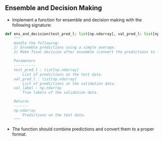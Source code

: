 ## Ensemble and Decision Making

- Implement a function for ensemble and decision making with the following signature:

```python
def ens_and_decision(test_pred_l: list[np.ndarray], val_pred_l: list[np.ndarray], val_label: np.ndarray) -> np.ndarray:
    """
    Handle the following:
    1) Ensemble predictions using a simple average.
    2) Make final decision after ensemble (convert the predictions to final form).

    Parameters
    ----------
    test_pred_l : list[np.ndarray]
        List of predictions on the test data.
    val_pred_l : list[np.ndarray]
        List of predictions on the validation data.
    val_label : np.ndarray
        True labels of the validation data.

    Returns
    -------
    np.ndarray
        Predictions on the test data.
    """
```

- The function should combine predictions and convert them to a proper format.
